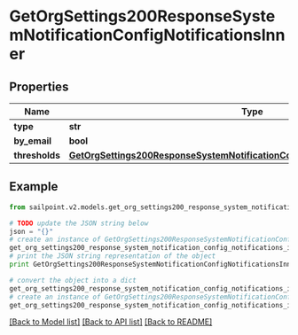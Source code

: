 # GetOrgSettings200ResponseSystemNotificationConfigNotificationsInner


## Properties
Name | Type | Description | Notes
------------ | ------------- | ------------- | -------------
**type** | **str** |  | [optional] 
**by_email** | **bool** |  | [optional] 
**thresholds** | [**GetOrgSettings200ResponseSystemNotificationConfigNotificationsInnerThresholds**](GetOrgSettings200ResponseSystemNotificationConfigNotificationsInnerThresholds.md) |  | [optional] 

## Example

```python
from sailpoint.v2.models.get_org_settings200_response_system_notification_config_notifications_inner import GetOrgSettings200ResponseSystemNotificationConfigNotificationsInner

# TODO update the JSON string below
json = "{}"
# create an instance of GetOrgSettings200ResponseSystemNotificationConfigNotificationsInner from a JSON string
get_org_settings200_response_system_notification_config_notifications_inner_instance = GetOrgSettings200ResponseSystemNotificationConfigNotificationsInner.from_json(json)
# print the JSON string representation of the object
print GetOrgSettings200ResponseSystemNotificationConfigNotificationsInner.to_json()

# convert the object into a dict
get_org_settings200_response_system_notification_config_notifications_inner_dict = get_org_settings200_response_system_notification_config_notifications_inner_instance.to_dict()
# create an instance of GetOrgSettings200ResponseSystemNotificationConfigNotificationsInner from a dict
get_org_settings200_response_system_notification_config_notifications_inner_form_dict = get_org_settings200_response_system_notification_config_notifications_inner.from_dict(get_org_settings200_response_system_notification_config_notifications_inner_dict)
```
[[Back to Model list]](../README.md#documentation-for-models) [[Back to API list]](../README.md#documentation-for-api-endpoints) [[Back to README]](../README.md)


